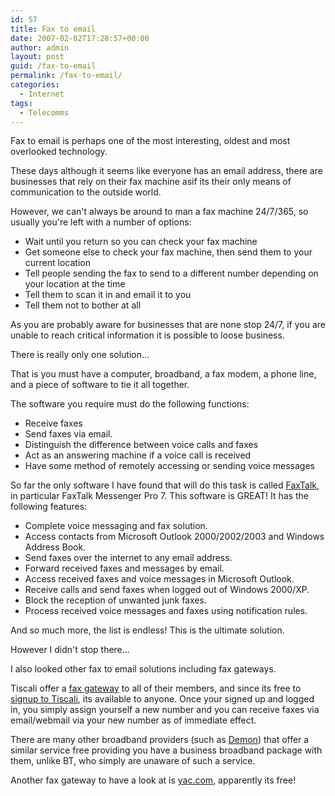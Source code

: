 ```yaml
---
id: 57
title: Fax to email
date: 2007-02-02T17:28:57+00:00
author: admin
layout: post
guid: /fax-to-email
permalink: /fax-to-email/
categories:
  - Internet
tags:
  - Telecomms
---
```

<p class="lead">
  Fax to email is perhaps one of the most interesting, oldest and most overlooked technology.
</p>

These days although it seems like everyone has an email address, there are businesses that rely on their fax machine asif its their only means of communication to the outside world.

However, we can't always be around to man a fax machine 24/7/365, so usually you're left with a number of options:

  * Wait until you return so you can check your fax machine
  * Get someone else to check your fax machine, then send them to your current location
  * Tell people sending the fax to send to a different number depending on your location at the time
  * Tell them to scan it in and email it to you
  * Tell them not to bother at all

As you are probably aware for businesses that are none stop 24/7, if you are unable to reach critical information it is possible to loose business.

There is really only one solution&#8230;

That is you must have a computer, broadband, a fax modem, a phone line, and a piece of software to tie it all together.

The software you require must do the following functions:

  * Receive faxes
  * Send faxes via email.
  * Distinguish the difference between voice calls and faxes
  * Act as an answering machine if a voice call is received
  * Have some method of remotely accessing or sending voice messages

So far the only software I have found that will do this task is called [FaxTalk](http://www.faxtalk.com/), in particular FaxTalk Messenger Pro 7. This software is GREAT! It has the following features:

  * Complete voice messaging and fax solution.
  * Access contacts from Microsoft Outlook 2000/2002/2003 and Windows Address Book.
  * Send faxes over the internet to any email address.
  * Forward received faxes and messages by email.
  * Access received faxes and voice messages in Microsoft Outlook.
  * Receive calls and send faxes when logged out of Windows 2000/XP.
  * Block the reception of unwanted junk faxes.
  * Process received voice messages and faxes using notification rules.

And so much more, the list is endless! This is the ultimate solution.

However I didn't stop there&#8230;

I also looked other fax to email solutions including fax gateways.

Tiscali offer a [fax gateway](http://web.archive.org/web/20090221220805/http://fax.tiscali.co.uk:80/) to all of their members, and since its free to [signup to Tiscali](http://www.tiscali.co.uk/products/jump/websitemembership.html), its available to anyone. Once your signed up and logged in, you simply assign yourself a new number and you can receive faxes via email/webmail via your new number as of immediate effect.

There are many other broadband providers (such as [Demon](http://web.archive.org/web/20100216153952/http://www.demon.net:80/toolkit/electronicfax/)) that offer a similar service free providing you have a business broadband package with them, unlike BT, who simply are unaware of such a service.

Another fax gateway to have a look at is [yac.com](http://www.yac.com/), apparently its free!